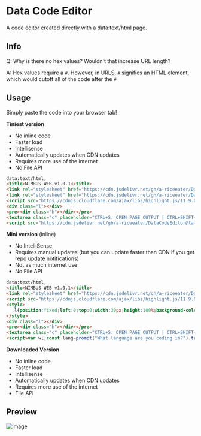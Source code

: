 # Data Code Editor

A code editor created directly with a data:text/html page.

## Info
Q: Why is there no hex values? Wouldn't that increase URL length?

A: Hex values require a `#`. However, in URLS, `#` signifies an HTML element, which would cutoff all of the code after the `#`

## Usage

Simply paste the code into your browser tab!

**Tiniest version**

- No inline code
- Faster load
- Intellisense
- Automatically updates when CDN updates
- Requires more use of the internet
- No File API

```html
data:text/html,
<title>NIMBUS WEB v1.0.1</title>
<link rel="stylesheet" href="https://cdn.jsdelivr.net/gh/a-riceeater/DataCodeEditor@latest/styles.css">
<link rel="stylesheet" href="https://cdn.jsdelivr.net/gh/a-riceeater/DataCodeEditor@latest/atom.css">
<script src="https://cdnjs.cloudflare.com/ajax/libs/highlight.js/11.9.0/highlight.min.js"></script>
<div class="l"></div>
<pre><div class="h"></div></pre>
<textarea class="c" placeholder="CTRL+S: OPEN PAGE OUTPUT | CTRL+SHIFT+S: SAVE AS FILE" autofocus spellcheck="false" autocomplete="off" autocapitalize="false"></textarea>
<script src="https://cdn.jsdelivr.net/gh/a-riceeater/DataCodeEditor@latest/script.js"></script>
```

**Mini version** (inline)

- No IntelliSense
- Requires manual updates (but you can update faster than CDN if you get repo update notifications)
- Not as much internet use
- No File API

```html
data:text/html,
<title>NIMBUS WEB v1.0.1</title>
<link rel="stylesheet" href="https://cdn.jsdelivr.net/gh/a-riceeater/DataCodeEditor@latest/atom.css">
<script src="https://cdnjs.cloudflare.com/ajax/libs/highlight.js/11.9.0/highlight.min.js"></script>
<style>
  .l{position:fixed;left:0;top:0;width:30px;height:100%;background-color:rgb(40, 44, 52);color:white;text-align:center;font-size:14px;padding-top:5px;box-sizing:border-box;line-height:1em;overflow-y:scroll;cursor:default;font-family:Menlo,Monaco,'Courier New',monospace;border-right:1px solid lightgray}.c,.h{font-family:Menlo,Monaco,'Courier New',monospace;width:calc(100% - 30px);height:100%;position:fixed;left:30px;top:0;outline:0;font-size:14px;padding-top:2.5px;box-sizing:border-box;line-height:1em;border:none;padding-left:5px}.l::-webkit-scrollbar{display:none}.c{background-color:transparent;color:transparent;z-index:3;caret-color:lightgray}.c::selection{background-color:rgb(211,211,211,.35)}.h{background-color:rgb(40, 44, 52);color:lightgray;z-index:2;overflow-y: scroll}
</style>
<div class="l"></div>
<pre><div class="h"></div></pre>
<textarea class="c" placeholder="CTRL+S: OPEN PAGE OUTPUT | CTRL+SHIFT+S: SAVE AS FILE" autofocus spellcheck="false" autocomplete="off" autocapitalize="false"></textarea>
<script>var wl;const lang=prompt("What language are you coding in?").trim(),h=document.querySelector(".h"),e=document.querySelector(".c"),l=document.querySelector(".l");e.addEventListener("scroll",t=>{let a=t.target.scrollTop;h.scrollTop=a,l.scrollTop=a,h.scrollLeft=t.target.scrollLeft}),l.addEventListener("scroll",t=>{let a=t.target.scrollTop;h.scrollTop=a,e.scrollTop=a});const ins=(t,a)=>{let r=e.selectionStart,n=e.selectionEnd;if(e.value.charAt(r)==t){e.setSelectionRange(r+1,r+1),a.preventDefault();return}e.value=e.value.substring(0,r)+t+e.value.substring(n),e.selectionStart=e.selectionEnd=r+t.length-1,e.focus()},inb=(t,a)=>{var r=e.selectionStart;e.value.charAt(r)==t&&(e.setSelectionRange(r+1,r+1),a.preventDefault())};e.addEventListener("keydown",t=>{if("Tab"==t.key&&t.preventDefault(),t.ctrlKey&&t.shiftKey&&"s"==t.key||t.metaKey&&t.shiftKey&&"s"==t.key){alert("dow");let a=document.createElement("a");var r=prompt("file name? (with ext.)");if(!r)return;a.download=r,a.href=URL.createObjectURL(new Blob([e.value],{type:"text/plain"})),a.click()}else if(t.ctrlKey&&"s"==t.key||t.metaKey&&"s"==t.key){t.preventDefault(),wl&&wl.close();let n=window.open();n.document.write(e.value),wl=n}switch(t.key){case"Tab":ins("    ");break;case"{":ins("}",t);break;case"[":ins("]",t);break;case"(":ins(")",t);break;case'"':ins('"',t);break;case"'":ins("'",t);break;case"`":ins("`",t);case")":inb(")",t);break;case"}":inb("}",t);break;case"]":inb("]",t)}setTimeout(()=>{var a=t.target;h.innerHTML=hljs.highlight(a.value,{language:lang}).value||a.value;let r=a.scrollTop;l.scrollTop=r,h.scrollTop=r,h.scrollLeft=a.scrollLeft;let n="",s=a.value.split("\n").length;for(let c=0;c<s;c++)n+=`${c+1}<br>`;l.innerHTML=n})});</script>
```

**Downloaded Version**

- No inline code
- Faster load
- Intellisense
- Automatically updates when CDN updates
- Requires more use of the internet
- File API

## Preview

![image](https://github.com/a-riceeater/DataCodeEditor/assets/46640763/6c83331d-e64c-471f-a6f9-5af664610175)
